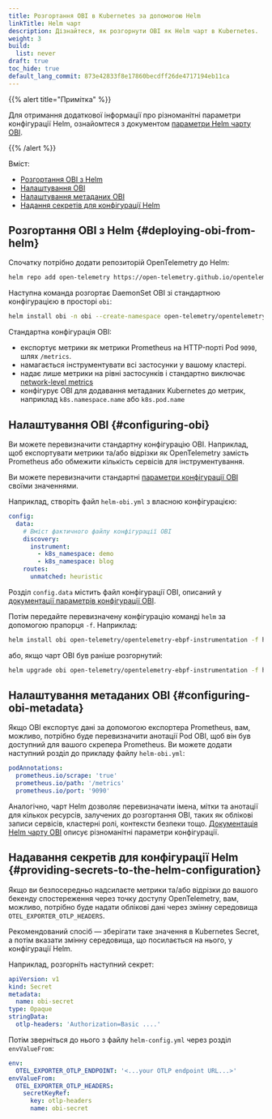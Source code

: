 ```yaml
---
title: Розгортання OBI в Kubernetes за допомогою Helm
linkTitle: Helm чарт
description: Дізнайтеся, як розгорнути OBI як Helm чарт в Kubernetes.
weight: 3
build:
  list: never
draft: true
toc_hide: true
default_lang_commit: 873e42833f8e17860becdff26de4717194eb11ca
---
```


{{% alert title="Примітка" %}}

Для отримання додаткової інформації про різноманітні параметри конфігурації Helm, ознайомтеся з документом [параметри Helm чарту OBI](https://github.com/open-telemetry/opentelemetry-helm-charts/).

{{% /alert %}}

Вміст:

<!-- TOC -->

- [Розгортання OBI з Helm](#deploying-obi-from-helm)
- [Налаштування OBI](#configuring-obi)
- [Налаштування метаданих OBI](#configuring-obi-metadata)
- [Надання секретів для конфігурації Helm](#providing-secrets-to-the-helm-configuration)
<!-- TOC -->

## Розгортання OBI з Helm {#deploying-obi-from-helm}

Спочатку потрібно додати репозиторій OpenTelemetry до Helm:

```sh
helm repo add open-telemetry https://open-telemetry.github.io/opentelemetry-helm-charts
```

Наступна команда розгортає DaemonSet OBI зі стандартною конфігурацією в просторі `obi`:

```sh
helm install obi -n obi --create-namespace open-telemetry/opentelemetry-ebpf-instrumentation
```

Стандартна конфігурація OBI:

- експортує метрики як метрики Prometheus на HTTP-порті Pod `9090`, шлях `/metrics`.
- намагається інструментувати всі застосунки у вашому кластері.
- надає лише метрики на рівні застосунків і стандартно виключає [network-level metrics](../../network/)
- конфігурує OBI для додавання метаданих Kubernetes до метрик, наприклад `k8s.namespace.name` або `k8s.pod.name`

## Налаштування OBI {#configuring-obi}

Ви можете перевизначити стандартну конфігурацію OBI. Наприклад, щоб експортувати метрики та/або відрізки як OpenTelemetry замість Prometheus або обмежити кількість сервісів для інструментування.

Ви можете перевизначити стандартні [параметри конфігурації OBI](../../configure/) своїми значеннями.

Наприклад, створіть файл `helm-obi.yml` з власною конфігурацією:

```yaml
config:
  data:
    # Вміст фактичного файлу конфігурації OBI
    discovery:
      instrument:
        - k8s_namespace: demo
        - k8s_namespace: blog
    routes:
      unmatched: heuristic
```

Розділ `config.data` містить файл конфігурації OBI, описаний у [документації параметрів конфігурації OBI](../../configure/options/).

Потім передайте перевизначену конфігурацію команді `helm` за допомогою прапорця `-f`. Наприклад:

```sh
helm install obi open-telemetry/opentelemetry-ebpf-instrumentation -f helm-obi.yml
```

або, якщо чарт OBI був раніше розгорнутий:

```sh
helm upgrade obi open-telemetry/opentelemetry-ebpf-instrumentation -f helm-obi.yml
```

## Налаштування метаданих OBI {#configuring-obi-metadata}

Якщо OBI експортує дані за допомогою експортера Prometheus, вам, можливо, потрібно буде перевизначити анотації Pod OBI, щоб він був доступний для вашого скрепера Prometheus. Ви можете додати наступний розділ до прикладу файлу `helm-obi.yml`:

```yaml
podAnnotations:
  prometheus.io/scrape: 'true'
  prometheus.io/path: '/metrics'
  prometheus.io/port: '9090'
```

Аналогічно, чарт Helm дозволяє перевизначати імена, мітки та анотації для кількох ресурсів, залучених до розгортання OBI, таких як облікові записи сервісів, кластерні ролі, контексти безпеки тощо. [Документація Helm чарту OBI](https://github.com/open-telemetry/opentelemetry-helm-charts/) описує різноманітні параметри конфігурації.

## Надавання секретів для конфігурації Helm {#providing-secrets-to-the-helm-configuration}

Якщо ви безпосередньо надсилаєте метрики та/або відрізки до вашого бекенду спостереження через точку доступу OpenTelemetry, вам, можливо, потрібно буде надати облікові дані через змінну середовища `OTEL_EXPORTER_OTLP_HEADERS`.

Рекомендований спосіб — зберігати таке значення в Kubernetes Secret, а потім вказати змінну середовища, що посилається на нього, у конфігурації Helm.

Наприклад, розгорніть наступний секрет:

```yaml
apiVersion: v1
kind: Secret
metadata:
  name: obi-secret
type: Opaque
stringData:
  otlp-headers: 'Authorization=Basic ....'
```

Потім зверніться до нього з файлу `helm-config.yml` через розділ `envValueFrom`:

```yaml
env:
  OTEL_EXPORTER_OTLP_ENDPOINT: '<...your OTLP endpoint URL...>'
envValueFrom:
  OTEL_EXPORTER_OTLP_HEADERS:
    secretKeyRef:
      key: otlp-headers
      name: obi-secret
```
